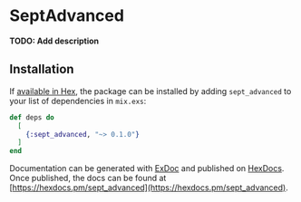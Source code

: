 # SeptAdvanced

**TODO: Add description**

## Installation

If [available in Hex](https://hex.pm/docs/publish), the package can be installed
by adding `sept_advanced` to your list of dependencies in `mix.exs`:

```elixir
def deps do
  [
    {:sept_advanced, "~> 0.1.0"}
  ]
end
```

Documentation can be generated with [ExDoc](https://github.com/elixir-lang/ex_doc)
and published on [HexDocs](https://hexdocs.pm). Once published, the docs can
be found at [https://hexdocs.pm/sept_advanced](https://hexdocs.pm/sept_advanced).

